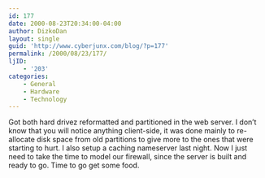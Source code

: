 ```yaml
---
id: 177
date: 2000-08-23T20:34:00-04:00
author: DizkoDan
layout: single
guid: 'http://www.cyberjunx.com/blog/?p=177'
permalink: /2000/08/23/177/
ljID:
    - '203'
categories:
    - General
    - Hardware
    - Technology
---
```


Got both hard drivez reformatted and partitioned in the web server. I don’t know that you will notice anything client-side, it was done mainly to re-allocate disk space from old partitions to give more to the ones that were starting to hurt. I also setup a caching nameserver last night. Now I just need to take the time to model our firewall, since the server is built and ready to go. Time to go get some food.